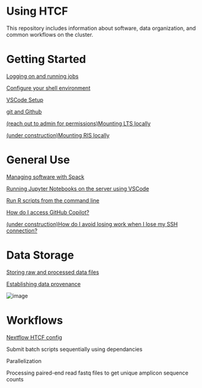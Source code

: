 # Using HTCF
This repository includes information about software, data organization, and common workflows on the cluster.

# <a name="documentslist"></a>Getting Started
[Logging on and running jobs](https://github.com/dbaldridge-lab/htcf/blob/main/htcf_access.md)  

[Configure your shell environment](https://github.com/dbaldridge-lab/htcf/blob/main/bashrc-howto.md)

[VSCode Setup](https://github.com/dbaldridge-lab/htcf/blob/main/vscode.md)  

[git and Github](https://github.com/dbaldridge-lab/htcf/blob/main/version_control.md)

[(reach out to admin for permissions)Mounting LTS locally](https://github.com/dbaldridge-lab/htcf/blob/main/mount.md)

[(under construction)Mounting RIS locally]()

# <a name="documentslist"></a>General Use

[Managing software with Spack](https://github.com/dbaldridge-lab/htcf/blob/main/spack.md)

[Running Jupyter Notebooks on the server using VSCode](https://github.com/dbaldridge-lab/htcf/blob/main/jupyter_vscode.md)  

[Run R scripts from the command line](https://github.com/dbaldridge-lab/htcf/blob/main/using_R.md)

[How do I access GitHub Copilot?](https://github.com/dbaldridge-lab/htcf/blob/main/copilot.md)

[(under construction)How do I avoid losing work when I lose my SSH connection?]()


# <a name="documentslist"></a>Data Storage

[Storing raw and processed data files](https://github.com/dbaldridge-lab/htcf/blob/main/data_storage.md)

[Establishing data provenance](https://github.com/dbaldridge-lab/htcf/blob/main/data_provenance.md)

![image](https://github.com/user-attachments/assets/3ade22b8-d160-41cc-873c-f76585c65635)


# <a name="documentslist"></a>Workflows
[Nextflow HTCF config](https://nf-co.re/configs/wustl_htcf/)

Submit batch scripts sequentially using dependancies

Parallelization

Processing paired-end read fastq files to get unique amplicon sequence counts





